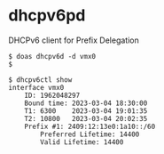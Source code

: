 dhcpv6pd
========

DHCPv6 client for Prefix Delegation

```
$ doas dhcpv6d -d vmx0
$
```

```
$ dhcpv6ctl show
interface vmx0
	ID: 1962048297
	Bound time: 2023-03-04 18:30:00
	T1: 6300    2023-03-04 19:01:35
	T2: 10800   2023-03-04 20:02:35
	Prefix #1: 2409:12:13e0:1a10::/60
	    Preferred Lifetime: 14400
	    Valid Lifetime: 14400
```
